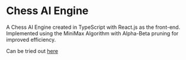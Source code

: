 # Chess AI Engine

A Chess AI Engine created in TypeScript with React.js as the front-end.
Implemented using the MiniMax Algorithm with Alpha-Beta pruning for improved efficiency.

Can be tried out [here](ai-project-chess-engine.web.app/)
